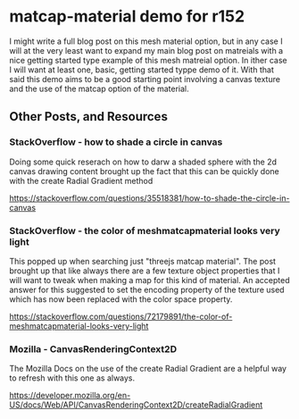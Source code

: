 # matcap-material demo for r152

I might write a full blog post on this mesh material option, but in any case I will at the very least want to expand my main blog post on matreials with a nice getting started type example of this mesh matreial option. In ither case I will want at least one, basic, getting started typpe demo of it. With that said this demo aims to be a good starting point involving a canvas texture and the use of the matcap option of the material.


## Other Posts, and Resources

### StackOverflow - how to shade a circle in canvas

Doing some quick reserach on how to darw a shaded sphere with the 2d canvas drawing content brought up the fact that this can be quickly done with the create Radial Gradient method

https://stackoverflow.com/questions/35518381/how-to-shade-the-circle-in-canvas

### StackOverflow - the color of meshmatcapmaterial looks very light

This popped up when searching just "threejs matcap material". The post brought up that like always there are a few texture object properties that I will want to tweak when making a map for this kind of material. An accepted answer for this suggested to set the encoding property of the texture used which has now been replaced with the color space property.

https://stackoverflow.com/questions/72179891/the-color-of-meshmatcapmaterial-looks-very-light

### Mozilla - CanvasRenderingContext2D

The Mozilla Docs on the use of the create Radial Gradient are a helpful way to refresh with this one as always.

https://developer.mozilla.org/en-US/docs/Web/API/CanvasRenderingContext2D/createRadialGradient
